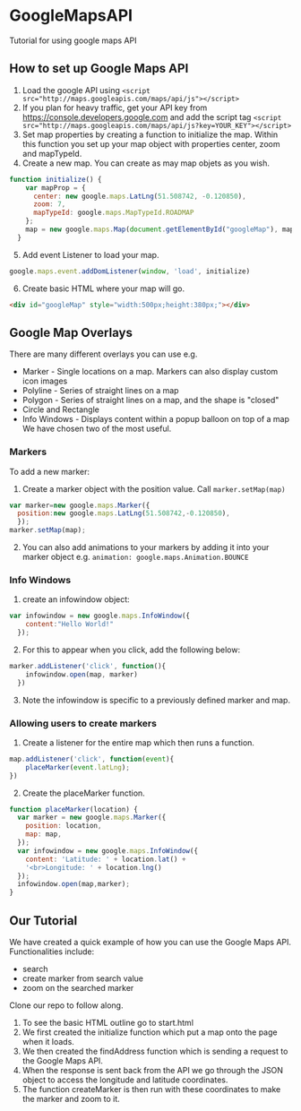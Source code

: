 # GoogleMapsAPI
Tutorial for using google maps API

## How to set up Google Maps API
1. Load the google API using ```<script src="http://maps.googleapis.com/maps/api/js"></script>```
2. If you plan for heavy traffic, get your API key from https://console.developers.google.com and add the script tag ```<script src="http://maps.googleapis.com/maps/api/js?key=YOUR_KEY"></script>```
3. Set map properties by creating a function to initialize the map. Within this function you set up your map object with properties center, zoom and mapTypeId.
4. Create a new map. You can create as may map objets as you wish.
```javascript
function initialize() {
    var mapProp = {
      center: new google.maps.LatLng(51.508742, -0.120850),
      zoom: 7,
      mapTypeId: google.maps.MapTypeId.ROADMAP
    };
    map = new google.maps.Map(document.getElementById("googleMap"), mapProp);
  }
```
5. Add event Listener to load your map.
```javascript
google.maps.event.addDomListener(window, 'load', initialize)
```
6. Create basic HTML where your map will go.
```HTML
<div id="googleMap" style="width:500px;height:380px;"></div>
```


## Google Map Overlays
There are many different overlays you can use e.g.
  - Marker - Single locations on a map. Markers can also display custom icon images
  - Polyline - Series of straight lines on a map
  - Polygon - Series of straight lines on a map, and the shape is "closed"
  - Circle and Rectangle
  - Info Windows - Displays content within a popup balloon on top of a map
We have chosen two of the most useful.

### Markers
To add a new marker:
1. Create a marker object with the position value. Call ```marker.setMap(map)```
```javascript
var marker=new google.maps.Marker({
  position:new google.maps.LatLng(51.508742,-0.120850),
  });
marker.setMap(map);
```
2. You can also add animations to your markers by adding it into your marker object e.g. ```animation: google.maps.Animation.BOUNCE```

### Info Windows
1. create an infowindow object:
```javascript
var infowindow = new google.maps.InfoWindow({
    content:"Hello World!"
  });
```
2. For this to appear when you click, add the following below:
```javascript
marker.addListener('click', function(){
    infowindow.open(map, marker)
  })
```
3. Note the infowindow is specific to a previously defined marker and map.

### Allowing users to create markers
1. Create a listener for the entire map which then runs a function.
```javascript
map.addListener('click', function(event){
    placeMarker(event.latLng);
})
```
2. Create the placeMarker function.
```javascript
function placeMarker(location) {
  var marker = new google.maps.Marker({
    position: location,
    map: map,
  });
  var infowindow = new google.maps.InfoWindow({
    content: 'Latitude: ' + location.lat() +
    '<br>Longitude: ' + location.lng()
  });
  infowindow.open(map,marker);
}
```

## Our Tutorial
We have created a quick example of how you can use the Google Maps API. Functionalities include:
  - search
  - create marker from search value
  - zoom on the searched marker

Clone our repo to follow along.

1. To see the basic HTML outline go to start.html
2. We first created the initialize function which put a map onto the page when it loads.
3. We then created the findAddress function which is sending a request to the Google Maps API.
4. When the response is sent back from the API we go through the JSON object to access the longitude and latitude coordinates.
5. The function createMarker is then run with these coordinates to make the marker and zoom to it.
